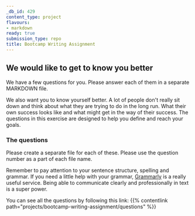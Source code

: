```yaml
---
_db_id: 429
content_type: project
flavours:
- markdown
ready: true
submission_type: repo
title: Bootcamp Writing Assignment
---
```


## We would like to get to know you better

We have a few questions for you. Please answer each of them in a separate MARKDOWN file.

We also want you to know yourself better. A lot of people don't really sit down and think about what they are trying to do in the long run. What their own success looks like and what might get in the way of their success. The questions in this exercise are designed to help you define and reach your goals.

### The questions

Please create a separate file for each of these. Please use the question number as a part of each file name.

Remember to pay attention to your sentence structure, spelling and grammar. If you need a little help with your grammar, [Grammarly](https://app.grammarly.com/) is a really useful service. Being able to communicate clearly and professionally in text is a super power.

You can see all the questions by following this link: {{% contentlink path="projects/bootcamp-writing-assignment/questions" %}}
